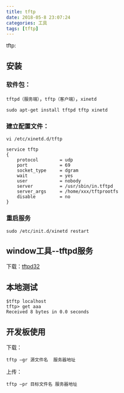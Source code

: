 ```yaml
---
title: tftp
date: 2018-05-8 23:07:24
categories: 工具
tags: [tftp]
---
```


tftp:

<!--more-->


## 安装

### 软件包：

`tftpd（服务端）`，`tftp（客户端）`，`xinetd`

```
sudo apt-get install tftpd tftp xinetd
```

### 建立配置文件：

```
vi /etc/xinetd.d/tftp

service tftp
{
    protocol        = udp
    port            = 69
    socket_type     = dgram
    wait            = yes
    user            = nobody
    server          = /usr/sbin/in.tftpd
    server_args     = /home/xxx/tftprootfs
    disable         = no
}
```

### 重启服务

```
sudo /etc/init.d/xinetd restart
```

## window工具--tftpd服务

下载：[tftpd32](https://pan.baidu.com/s/1vhF6tD7zwLhDLQDmSY5Hsw)

## 本地测试

```
$tftp localhost
tftp> get aaa
Received 8 bytes in 0.0 seconds
```

## 开发板使用

下载：

```
tftp –gr 源文件名  服务器地址  
```

上传：

```
tftp –pr 目标文件名 服务器地址
```
